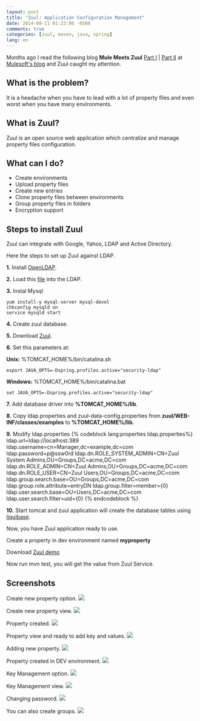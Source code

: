 ```yaml
---
layout: post
title: "Zuul: Application Configuration Management"
date: 2014-08-11 01:23:06 -0500
comments: true
categories: [zuul, maven, java, spring]
lang: en
---
```


Months ago I read the following blog **Mule Meets Zuul** [Part I](http://blogs.mulesoft.org/mule-meets-zuul-centralized-properties-management-part-1/) | [Part II](http://blogs.mulesoft.org/mule-meets-zuul-centralized-properties-management-part-2/) at [Mulesoft's blog](http://blogs.mulesoft.org)
and Zuul caught my attention.

## What is the problem?
It is a headache when you have to lead with a lot of property files and even worst when you have many environments.

## What is Zuul?
Zuul is an open source web application which centralize and manage property files configuration.

## What can I do?

* Create environments
* Upload property files
* Create new entries
* Clone property files between environments
* Group property files in folders
* Encryption support

## Steps to install Zuul
Zuul can integrate with Google, Yahoo, LDAP and Active Directory.

Here the steps to set up Zuul against LDAP.

**1.** Install [OpenLDAP](http://docs.adaptivecomputing.com/viewpoint/hpc/Content/topics/1-setup/installSetup/settingUpOpenLDAPOnCentos6.htm).

**2.** Load this [file](https://dl.dropboxusercontent.com/u/15671111/blog/ldap-data.ldif) into the LDAP.

**3.** Instal Mysql

```
yum install-y mysql-server mysql-devel
chkconfig mysqld on
service mysqld start
```

**4.** Create zuul database.

**5.** Download  [Zuul](http://www.devnull.org/zuul).

**6.** Set this parameters at:

   **Unix:** %TOMCAT_HOME%/bin/catalina.sh

```
export JAVA_OPTS=-Dspring.profiles.active="security-ldap"
```

   **Windows:** %TOMCAT_HOME%/bin/catalina.bat

```
set JAVA_OPTS=-Dspring.profiles.active="security-ldap"
```

**7.** Add database driver into **%TOMCAT_HOME%/lib**.

**8.** Copy ldap.properties and zuul-data-config.properties from **zuul/WEB-INF/classes/examples** to **%TOMCAT_HOME%/lib**.

**9.** Modify ldap.properties
{% codeblock lang:properties ldap.properties%}
ldap.url=ldap://localhost:389
ldap.username=cn=Manager,dc=example,dc=com
ldap.password=p@ssw0rd
ldap.dn.ROLE_SYSTEM_ADMIN=CN=Zuul System Admins,OU=Groups,DC=acme,DC=com
ldap.dn.ROLE_ADMIN=CN=Zuul Admins,OU=Groups,DC=acme,DC=com
ldap.dn.ROLE_USER=CN=Zuul Users,OU=Groups,DC=acme,DC=com
ldap.group.search.base=OU=Groups,DC=acme,DC=com
ldap.group.role.attribute=entryDN
ldap.group.filter=member={0}
ldap.user.search.base=OU=Users,DC=acme,DC=com
ldap.user.search.filter=uid={0}
{% endcodeblock %}

**10.** Start tomcat and zuul application will create the database tables using [liquibase](http://www.liquibase.org).

Now, you have Zuul application ready to use.

Create a property in dev environment named **myproperty**

Download [Zuul demo](https://github.com/eddumelendez/zuul-demo)

Now run mvn test, you will get the value from Zuul Service.

## Screenshots
Create new property option.
![](https://dl.dropboxusercontent.com/u/15671111/blog/zuul-1.png)

Create new property view.
![](https://dl.dropboxusercontent.com/u/15671111/blog/zuul-2.png)

Property created.
![](https://dl.dropboxusercontent.com/u/15671111/blog/zuul-3.png)

Property view and ready to add key and values.
![](https://dl.dropboxusercontent.com/u/15671111/blog/zuul-4.png)

Adding new property.
![](https://dl.dropboxusercontent.com/u/15671111/blog/zuul-5.png)

Property created in DEV environment.
![](https://dl.dropboxusercontent.com/u/15671111/blog/zuul-6.png)

Key Management option.
![](https://dl.dropboxusercontent.com/u/15671111/blog/zuul-7.png)

Key Management view.
![](https://dl.dropboxusercontent.com/u/15671111/blog/zuul-8.png)

Changing password.
![](https://dl.dropboxusercontent.com/u/15671111/blog/zuul-9.png)

You can also create groups.
![](https://dl.dropboxusercontent.com/u/15671111/blog/zuul-10.png)
